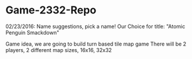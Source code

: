 # Game-2332-Repo

02/23/2016:
Name suggestions, pick a name!
Our Choice for title: "Atomic Penguin Smackdown"

Game idea, we are going to build turn based tile map game
There will be 2 players, 2 different map sizes, 16x16, 32x32
